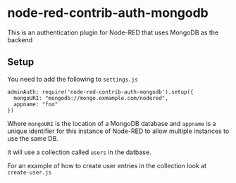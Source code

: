 # node-red-contrib-auth-mongodb

This is an authentication plugin for Node-RED that uses MongoDB as the backend

## Setup

You need to add the following to `settings.js`

```
adminAuth: require('node-red-contrib-auth-mongodb').setup({
  mongoURI: "mongodb://mongo.exmample.com/nodered",
  appname: "foo"
})
```

Where `mongoURI` is the location of a MongoDB database and `appname` is a unique identifier for this instance of Node-RED to allow multiple instances to use the same DB.

It will use a collection called `users` in the datbase.

For an example of how to create user entries in the collection look at `create-user.js`